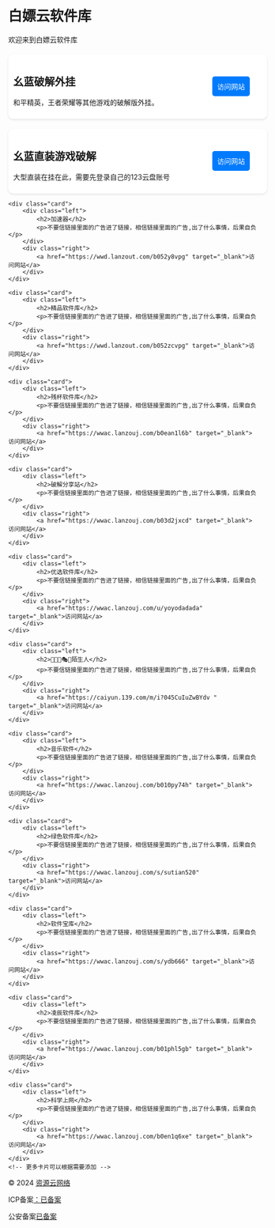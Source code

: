 <html lang="en">
<head>
<meta charset="UTF-8">
<meta name="viewport" content="width=device-width, initial-scale=1.0">
<title>资源云软件库</title>
<style>inite;
        font-family: Arial, sans-serif;
    }
    .container {
        backdrop-filter: blur(10px);
        background-color: rgba(255, 255, 255, 0.7);
        padding: 20px;
        border-radius: 20px;
        box-shadow: 0 4px 8px rgba(0,0,0,0.2);
        transition: background-color 0.3s ease, box-shadow 0.5s ease, transform 0.5s ease;
        cursor: pointer;
        width: 80%; /* Adjust container width */
        display: flex;
        flex-direction: column;
        align-items: center;
    }
    .card {
        background-color: #fff;
        margin-top: 20px;
        padding: 10px;
        border-radius: 10px;
        box-shadow: 0 2px 4px rgba(0,0,0,0.1);
        display: flex;
        width: 100%; /* Full width cards */
    }
    .left {
        flex: 3;
    }
    .right {
        flex: 1;
        display: flex;
        align-items: center;
        justify-content: center;
    }
    .right a {
        text-decoration: none;
        color: white;
        background-color: #007BFF;
        padding: 10px 10px;
        border-radius: 5px;
    }
</style>
</head>
<body>
<div class="container">
    <h1>白嫖云软件库</h1>
    <p>欢迎来到白嫖云软件库</p>
    <div class="card">
        <div class="left">
            <h2>幺蓝破解外挂</h2>
            <p>和平精英，王者荣耀等其他游戏的破解版外挂。</p>
        </div>
        <div class="right">
            <a href="https://yaolan.lanzouy.com/b02unwm6b" target="_blank">访问网站</a>
        </div>
    </div>
    <div class="card">
        <div class="left">
            <h2>幺蓝直装游戏破解</h2>
            <p>大型直装在挂在此，需要先登录自己的123云盘账号</p>
        </div>
        <div class="right">
            <a href="https://www.123pan.com/s/agRrVv-AMAuA.html" target="_blank">访问网站</a>
        </div>
    </div>
    
    <div class="card">
        <div class="left">
            <h2>加速器</h2>
            <p>不要信链接里面的广告进了链接，相信链接里面的广告,出了什么事情，后果自负</p>
        </div>
        <div class="right">
            <a href="https://wwd.lanzout.com/b052y8vpg" target="_blank">访问网站</a>
        </div>
    </div>
    
    <div class="card">
        <div class="left">
            <h2>精品软件库</h2>
            <p>不要信链接里面的广告进了链接，相信链接里面的广告,出了什么事情，后果自负</p>
        </div>
        <div class="right">
            <a href="https://wwd.lanzout.com/b052zcvpg" target="_blank">访问网站</a>
        </div>
    </div>
    
    <div class="card">
        <div class="left">
            <h2>残杯软件库</h2>
            <p>不要信链接里面的广告进了链接，相信链接里面的广告,出了什么事情，后果自负</p>
        </div>
        <div class="right">
            <a href="https://wwac.lanzouj.com/b0ean1l6b" target="_blank">访问网站</a>
        </div>
    </div>
    
    <div class="card">
        <div class="left">
            <h2>破解分享站</h2>
            <p>不要信链接里面的广告进了链接，相信链接里面的广告,出了什么事情，后果自负</p>
        </div>
        <div class="right">
            <a href="https://wwac.lanzouj.com/b03d2jxcd" target="_blank">访问网站</a>
        </div>
    </div>
    
    <div class="card">
        <div class="left">
            <h2>优选软件库</h2>
            <p>不要信链接里面的广告进了链接，相信链接里面的广告,出了什么事情，后果自负</p>
        </div>
        <div class="right">
            <a href="https://wwac.lanzouj.com/u/yoyodadada" target="_blank">访问网站</a>
        </div>
    </div>
    
    <div class="card">
        <div class="left">
            <h2>🤪😜🌈🎭🧩陌生人</h2>
            <p>不要信链接里面的广告进了链接，相信链接里面的广告,出了什么事情，后果自负</p>
        </div>
        <div class="right">
            <a href="https://caiyun.139.com/m/i?045CuIuZwBYdv " target="_blank">访问网站</a>
        </div>
    </div>
    
    <div class="card">
        <div class="left">
            <h2>音乐软件</h2>
            <p>不要信链接里面的广告进了链接，相信链接里面的广告,出了什么事情，后果自负</p>
        </div>
        <div class="right">
            <a href="https://wwac.lanzouj.com/b010py74h" target="_blank">访问网站</a>
        </div>
    </div>
    
    <div class="card">
        <div class="left">
            <h2>绿色软件库</h2>
            <p>不要信链接里面的广告进了链接，相信链接里面的广告,出了什么事情，后果自负</p>
        </div>
        <div class="right">
            <a href="https://wwac.lanzouj.com/s/sutian520" target="_blank">访问网站</a>
        </div>
    </div>
    
    <div class="card">
        <div class="left">
            <h2>软件宝库</h2>
            <p>不要信链接里面的广告进了链接，相信链接里面的广告,出了什么事情，后果自负</p>
        </div>
        <div class="right">
            <a href="https://wwac.lanzouj.com/s/ydb666" target="_blank">访问网站</a>
        </div>
    </div>
    
    <div class="card">
        <div class="left">
            <h2>凌辰软件库</h2>
            <p>不要信链接里面的广告进了链接，相信链接里面的广告,出了什么事情，后果自负</p>
        </div>
        <div class="right">
            <a href="https://wwac.lanzouj.com/b01phl5gb" target="_blank">访问网站</a>
        </div>
    </div>
    
    <div class="card">
        <div class="left">
            <h2>科学上网</h2>
            <p>不要信链接里面的广告进了链接，相信链接里面的广告,出了什么事情，后果自负</p>
        </div>
        <div class="right">
            <a href="https://wwac.lanzouj.com/b0en1q6xe" target="_blank">访问网站</a>
        </div>
    </div>
    <!-- 更多卡片可以根据需要添加 -->
</div>
<footer>
    <p>© 2024 <a href="https://m.baidu.com/?from=1012852z">资源云网络</a></p>
       <p>ICP备案<a href="https://www.mps.gov.cn/index.html">：已备案</a></p>
    <p>公安备案<a href="https://www.mps.gov.cn/index.html">已备案</a></p>
</footer>
   <script src="js/redirectTo.js"></script>
    <script src="js/script.js"></script>
    <!--波浪-->
    <script src="https://api.vvhan.com/api/script/bolang"></script>
    <!--雪花-->
    <script src="https://api.vvhan.com/api/script/snow"></script>
    <!--音乐播放器-->
    <script src="https://cdn.bootcdn.net/ajax/libs/jquery/1.10.0/jquery.min.js"></script>
    <!--音乐播放器-->
    <script src="https://myhkw.cn/player/js/player.js" id="myhk" key="demo" m="1"></script>
</body>
</html>

